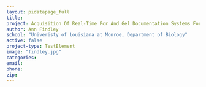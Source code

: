 ```yaml
---
layout: pidatapage_full
title:
project: Acquisition Of Real-Time Pcr And Gel Documentation Systems For Ulm Biology
author: Ann Findley
school: "Univeristy of Louisiana at Monroe, Department of Biology"
active: false
project-type: TestElement
image: "findley.jpg"
categories:
email:
phone:
zip:
---
```

